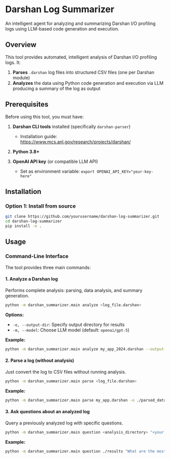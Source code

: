 # Darshan Log Summarizer

An intelligent agent for analyzing and summarizing Darshan I/O profiling logs using LLM-based code generation and execution.

## Overview

This tool provides automated, intelligent analysis of Darshan I/O profiling logs. It:

1. **Parses** `.darshan` log files into structured CSV files (one per Darshan module)
2. **Analyzes** the data using Python code generation and execution via LLM producing a summary of the log as output


## Prerequisites

Before using this tool, you must have:

1. **Darshan CLI tools** installed (specifically `darshan-parser`)
   - Installation guide: https://www.mcs.anl.gov/research/projects/darshan/
   
2. **Python 3.8+**

3. **OpenAI API key** (or compatible LLM API)
   - Set as environment variable: `export OPENAI_API_KEY="your-key-here"`

## Installation

### Option 1: Install from source

```bash
git clone https://github.com/yourusername/darshan-log-summarizer.git
cd darshan-log-summarizer
pip install -e .
```

## Usage

### Command-Line Interface

The tool provides three main commands:

#### 1. Analyze a Darshan log

Performs complete analysis: parsing, data analysis, and summary generation.

```bash
python -m darshan_summarizer.main analyze <log_file.darshan>
```

**Options:**
- `-o, --output-dir`: Specify output directory for results
- `-m, --model`: Choose LLM model (default: `openai/gpt-5`)

**Example:**
```bash
python -m darshan_summarizer.main analyze my_app_2024.darshan --output-dir ./results
```

#### 2. Parse a log (without analysis)

Just convert the log to CSV files without running analysis.

```bash
python -m darshan_summarizer.main parse <log_file.darshan>
```

**Example:**
```bash
python -m darshan_summarizer.main parse my_app.darshan -o ./parsed_data
```

#### 3. Ask questions about an analyzed log

Query a previously analyzed log with specific questions.

```bash
python -m darshan_summarizer.main question <analysis_directory> "<your question>"
```

**Example:**
```bash
python -m darshan_summarizer.main question ./results "What are the most frequently accessed files?"
```


